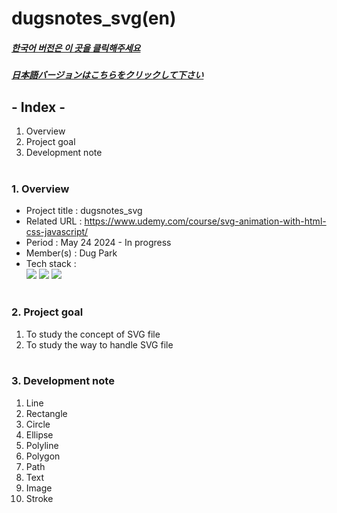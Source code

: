 # dugsnotes_svg(en)

##### [한국어 버전은 이 곳을 클릭해주세요](README.md)

##### [日本語バージョンはこちらをクリックして下さい](README_JP.md)

## - Index -

1. Overview
2. Project goal
3. Development note
   </br>
   </br>

### 1. Overview

- Project title : dugsnotes_svg
- Related URL : https://www.udemy.com/course/svg-animation-with-html-css-javascript/
- Period : May 24 2024 - In progress
- Member(s) : Dug Park
- Tech stack : </br>
  <img src="https://img.shields.io/badge/html-E34F26?style=for-the-badge&logo=html5&logoColor=white">
  <img src="https://img.shields.io/badge/css-1572B6?style=for-the-badge&logo=css3&logoColor=white">
  <img src="https://img.shields.io/badge/javascript-F7DF1E?style=for-the-badge&logo=javascript&logoColor=white">
  </br>
  </br>

### 2. Project goal

1. To study the concept of SVG file
2. To study the way to handle SVG file
   </br>
   </br>

### 3. Development note

1. Line
2. Rectangle
3. Circle
4. Ellipse
5. Polyline
6. Polygon
7. Path
8. Text
9. Image
10. Stroke
